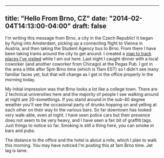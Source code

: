 
---
title: "Hello From Brno, CZ"
date: "2014-02-04T14:13:00-04:00"
draft: false
---

I'm writing this message from Brno, a city in the Czech Republic! It began by flying into Amsterdam, picking up a connecting flight to Vienna in Austria, and then taking the Student Agency bus to Brno. From there I have been taking trams around the city to get around. I created a [map to track places I've visited](http://goo.gl/maps/MpvGK) while I am out here. Last night I caught dinner with a local coworker (and another coworker from Chicago) at the Pegas Pub. I got in the area a little after 5pm Brno time (which is 11am EST) so I didn't see many familiar faces yet, but that will change as I get in the office properly in the morning today. 

My initial impression was that Brno looks a lot like a college town. There are 2 technical universities here and the majority of people I see walking around at night are 20-somethings. If you stand around in the sub-40 degree weather you'll see the occasional party of drunks hopping on and yelling at each other on their way to the various bars. So far downtown has looked very walk-able, even at night. I have seen police cars but their presence does not seem to be very heavy, and I have seen a fair bit of graffiti tags. Just things to notice so far. Smoking is still a thing here, you can smoke in bars and pubs.

The distance to the office and the hotel is about a mile, which I plan to walk this morning. You may have noticed I'm posting this at 1am Brno time. Jet lag is lame.
